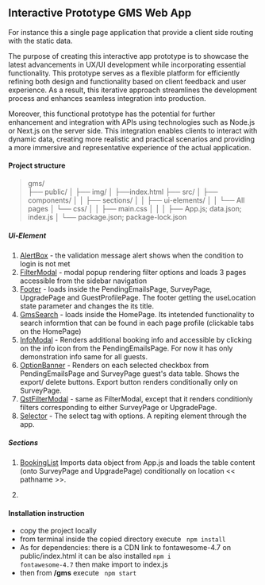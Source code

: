 ## Interactive Prototype GMS Web App

For instance this a single page application that provide a client side routing with the static data.

The purpose of creating this interactive app prototype is to showcase the latest advancements in UX/UI development while incorporating essential functionality. This prototype serves as a flexible platform for efficiently refining both design and functionality based on client feedback and user experience. As a result, this iterative approach streamlines the development process and enhances seamless integration into production.  

Moreover, this functional prototype has the potential for further enhancement and integration with APIs using technologies such as Node.js or Next.js on the server side. This integration enables clients to interact with dynamic data, creating more realistic and practical scenarios and providing a more immersive and representative experience of the actual application.



#### Project structure

> gms/                      
├── public/
│   ├── img/
│   ├──index.html
├── src/
│   ├── components/
│   │   ├── sections/
│   │   ├── ui-elements/ 
│   │   └── All pages 
│   └── css/
│   │   ├── main.css
│   │ 
│   ├── App.js; data.json; index.js
│
└── package.json; package-lock.json


##### Ui-Element
1. <u>AlertBox</u> - the validation message alert shows when the condition to login is not met
2. <u>FilterModal</u> - modal popup rendering filter options and loads 3 pages accessible from the sidebar navigation
3. <u>Footer</u> - loads inside the PendingEmailsPage, SurveyPage, UpgradePage and GuestProfilePage. The footer getting the useLocation state parameter and changes the its title. 
4. <u>GmsSearch</u> - loads inside the HomePage. Its intetended functionality to search informtion that can be found in each page profile (clickable tabs on the HomePage)
5. <u>InfoModal</u> - Renders additional booking info and accessible by clicking on the info icon from the PendingEmailsPage. For now it has only demonstration info same for all guests. 
6. <u>OptionBanner</u> - Renders on each selected checkbox from PendingEmailsPage and SurveyPage guest's data table. Shows the export/ delete buttons. Export button renders conditionally only on SurveyPage. 
7. <u>QstFilterModal</u> - same as FilterModal, except that it renders conditionly filters corresponding to either SurveyPage or UpgradePage.
8. <u>Selector</u> - The select tag with options. A repiting element through the app.  

##### Sections

1. <u>BookingList</u> Imports data object from App.js and loads the table content (onto SurveyPage and UpgradePage) conditionally on location << pathname >>.

2. 


#### Installation instruction

- copy the project locally 
- from terminal inside the copied directory execute <code> npm install </code>
- As for dependencies: there is a CDN link to fontawesome-4.7 on public/index.html
  it can be also installed <code>npm i fontawesome-4.7</code> then make import to index.js 
- then from <b>/gms</b> execute <code> npm start </code>
